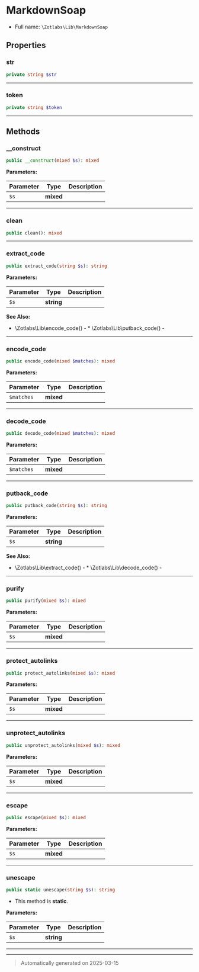 
# MarkdownSoap





* Full name: `\Zotlabs\Lib\MarkdownSoap`



## Properties


### str



```php
private string $str
```






***

### token



```php
private string $token
```






***

## Methods


### __construct



```php
public __construct(mixed $s): mixed
```








**Parameters:**

| Parameter | Type | Description |
|-----------|------|-------------|
| `$s` | **mixed** |  |





***

### clean



```php
public clean(): mixed
```












***

### extract_code



```php
public extract_code(string $s): string
```








**Parameters:**

| Parameter | Type | Description |
|-----------|------|-------------|
| `$s` | **string** |  |





**See Also:**

* \Zotlabs\Lib\encode_code() - * \Zotlabs\Lib\putback_code() - 

***

### encode_code



```php
public encode_code(mixed $matches): mixed
```








**Parameters:**

| Parameter | Type | Description |
|-----------|------|-------------|
| `$matches` | **mixed** |  |





***

### decode_code



```php
public decode_code(mixed $matches): mixed
```








**Parameters:**

| Parameter | Type | Description |
|-----------|------|-------------|
| `$matches` | **mixed** |  |





***

### putback_code



```php
public putback_code(string $s): string
```








**Parameters:**

| Parameter | Type | Description |
|-----------|------|-------------|
| `$s` | **string** |  |





**See Also:**

* \Zotlabs\Lib\extract_code() - * \Zotlabs\Lib\decode_code() - 

***

### purify



```php
public purify(mixed $s): mixed
```








**Parameters:**

| Parameter | Type | Description |
|-----------|------|-------------|
| `$s` | **mixed** |  |





***

### protect_autolinks



```php
public protect_autolinks(mixed $s): mixed
```








**Parameters:**

| Parameter | Type | Description |
|-----------|------|-------------|
| `$s` | **mixed** |  |





***

### unprotect_autolinks



```php
public unprotect_autolinks(mixed $s): mixed
```








**Parameters:**

| Parameter | Type | Description |
|-----------|------|-------------|
| `$s` | **mixed** |  |





***

### escape



```php
public escape(mixed $s): mixed
```








**Parameters:**

| Parameter | Type | Description |
|-----------|------|-------------|
| `$s` | **mixed** |  |





***

### unescape



```php
public static unescape(string $s): string
```



* This method is **static**.




**Parameters:**

| Parameter | Type | Description |
|-----------|------|-------------|
| `$s` | **string** |  |





***


***
> Automatically generated on 2025-03-15
